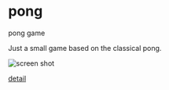 # pong
pong game

Just a small game based on the classical pong. 

![screen shot](https://xiwan.github.io/assets/img/unity/grass_ground.jpg)

[detail](https://xiwan.github.io/unity-game/2018/02/12/pong-game.html)
